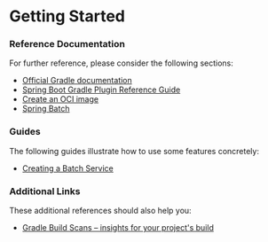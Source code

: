# Getting Started

### Reference Documentation
For further reference, please consider the following sections:

* [Official Gradle documentation](https://docs.gradle.org)
* [Spring Boot Gradle Plugin Reference Guide](https://docs.spring.io/spring-boot/docs/3.1.2/gradle-plugin/reference/html/)
* [Create an OCI image](https://docs.spring.io/spring-boot/docs/3.1.2/gradle-plugin/reference/html/#build-image)
* [Spring Batch](https://docs.spring.io/spring-boot/docs/3.1.2/reference/htmlsingle/index.html#howto.batch)

### Guides
The following guides illustrate how to use some features concretely:

* [Creating a Batch Service](https://spring.io/guides/gs/batch-processing/)

### Additional Links
These additional references should also help you:

* [Gradle Build Scans – insights for your project's build](https://scans.gradle.com#gradle)

